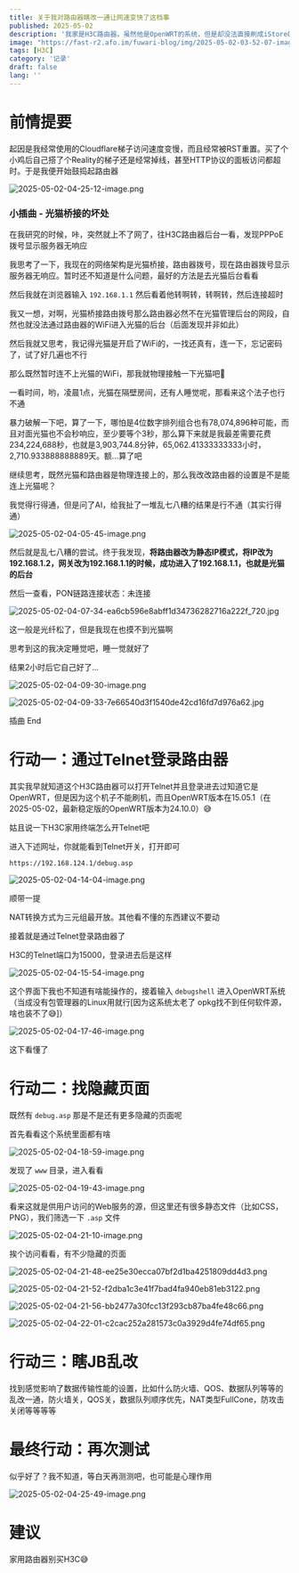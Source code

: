 ```yaml
---
title: 关于我对路由器瞎改一通让网速变快了这档事
published: 2025-05-02
description: '我家是H3C路由器，虽然他是OpenWRT的系统，但是却没法直接刷成iStoreOS，但是偶然一天，我发现他有Telnet，于是...'
image: "https://fast-r2.afo.im/fuwari-blog/img/2025-05-02-03-52-07-image.png"
tags: [H3C]
category: '记录'
draft: false 
lang: ''
---
```


# 前情提要

起因是我经常使用的Cloudflare梯子访问速度变慢，而且经常被RST重置。买了个小鸡后自己搭了个Reality的梯子还是经常掉线，甚至HTTP协议的面板访问都超时。于是我便开始鼓捣起路由器

![2025-05-02-04-25-12-image.png](https://fast-r2.afo.im/fuwari-blog/img/2025-05-02-04-25-12-image.png)

### 小插曲 - 光猫桥接的坏处

在我研究的时候，咔，突然就上不了网了，往H3C路由器后台一看，发现PPPoE拨号显示服务器无响应

我思考了一下，我现在的网络架构是光猫桥接，路由器拨号，现在路由器拨号显示服务器无响应。暂时还不知道是什么问题，最好的方法是去光猫后台看看

然后我就在浏览器输入 `192.168.1.1` 然后看着他转啊转，转啊转，然后连接超时

我又一想，对啊，光猫桥接路由拨号那么路由器必然不在光猫管理后台的网段，自然也就没法通过路由器的WiFi进入光猫的后台（后面发现并非如此）

然后我就又思考，我记得光猫是开启了WiFi的，一找还真有，连一下，忘记密码了，试了好几遍也不行

那么既然暂时连不上光猫的WiFi，那我就物理接触一下光猫吧🤔

一看时间，哟，凌晨1点，光猫在隔壁房间，还有人睡觉呢，那看来这个法子也行不通

暴力破解一下吧，算了一下，哪怕是4位数字排列组合也有78,074,896种可能，而且对面光猫也不会秒响应，至少要等个3秒，那么算下来就是我最差需要花费234,224,688秒，也就是3,903,744.8分钟，65,062.41333333333小时，2,710.933888888889天。额...算了吧

继续思考，既然光猫和路由器是物理连接上的，那么我改改路由器的设置是不是能连上光猫呢？

我觉得行得通，但是问了AI，给我扯了一堆乱七八糟的结果是行不通（其实行得通）

![2025-05-02-04-05-45-image.png](https://fast-r2.afo.im/fuwari-blog/img/2025-05-02-04-05-45-image.png)

然后就是乱七八糟的尝试。终于我发现，**将路由器改为静态IP模式，将IP改为192.168.1.2，网关改为192.168.1.1的时候，成功进入了192.168.1.1，也就是光猫的后台**

然后一查看，PON链路连接状态：未连接

![2025-05-02-04-07-34-ea6cb596e8abff1d34736282716a222f_720.jpg](https://fast-r2.afo.im/fuwari-blog/img/2025-05-02-04-07-34-ea6cb596e8abff1d34736282716a222f_720.jpg)

这一般是光纤松了，但是我现在也摸不到光猫啊

思考到这的我决定睡觉吧，睡一觉就好了

结果2小时后它自己好了...

![2025-05-02-04-09-30-image.png](https://fast-r2.afo.im/fuwari-blog/img/2025-05-02-04-09-30-image.png)

![2025-05-02-04-09-33-7e66540d3f1540de42cd16fd7d976a62.jpg](https://fast-r2.afo.im/fuwari-blog/img/2025-05-02-04-09-33-7e66540d3f1540de42cd16fd7d976a62.jpg)

插曲 End

# 行动一：通过Telnet登录路由器

其实我早就知道这个H3C路由器可以打开Telnet并且登录进去过知道它是OpenWRT，但是因为这个机子不能刷机，而且OpenWRT版本在15.05.1（在2025-05-02，最新稳定版的OpenWRT版本为24.10.0）😅

姑且说一下H3C家用终端怎么开Telnet吧

进入下述网址，你就能看到Telnet开关，打开即可

```url
https://192.168.124.1/debug.asp
```

![2025-05-02-04-14-04-image.png](https://fast-r2.afo.im/fuwari-blog/img/2025-05-02-04-14-04-image.png)

顺带一提

NAT转换方式为三元组最开放。其他看不懂的东西建议不要动

接着就是通过Telnet登录路由器了

H3C的Telnet端口为15000，登录进去后是这样

![2025-05-02-04-15-54-image.png](https://fast-r2.afo.im/fuwari-blog/img/2025-05-02-04-15-54-image.png)

这个界面下我也不知道有啥能操作的，接着输入 `debugshell` 进入OpenWRT系统（当成没有包管理器的Linux用就行[因为这系统太老了 opkg找不到任何软件源，啥也装不了😅]）

![2025-05-02-04-17-46-image.png](https://fast-r2.afo.im/fuwari-blog/img/2025-05-02-04-17-46-image.png)

这下看懂了

# 行动二：找隐藏页面

既然有 `debug.asp` 那是不是还有更多隐藏的页面呢

首先看看这个系统里面都有啥

![2025-05-02-04-18-59-image.png](https://fast-r2.afo.im/fuwari-blog/img/2025-05-02-04-18-59-image.png)

发现了 `www` 目录，进入看看

![2025-05-02-04-19-43-image.png](https://fast-r2.afo.im/fuwari-blog/img/2025-05-02-04-19-43-image.png)

看来这就是供用户访问的Web服务的源，但这里还有很多静态文件（比如CSS，PNG），我们筛选一下 `.asp` 文件

![2025-05-02-04-21-10-image.png](https://fast-r2.afo.im/fuwari-blog/img/2025-05-02-04-21-10-image.png)

挨个访问看看，有不少隐藏的页面

![2025-05-02-04-21-48-ee25e30ecca07bf2d1ba4251809dd4d3.png](https://fast-r2.afo.im/fuwari-blog/img/2025-05-02-04-21-48-ee25e30ecca07bf2d1ba4251809dd4d3.png)

![2025-05-02-04-21-52-f2dba1c3e41f7bad4fa940eb81eb3122.png](https://fast-r2.afo.im/fuwari-blog/img/2025-05-02-04-21-52-f2dba1c3e41f7bad4fa940eb81eb3122.png)

![2025-05-02-04-21-56-bb2477a30fcc13f293cb87ba4fe48c66.png](https://fast-r2.afo.im/fuwari-blog/img/2025-05-02-04-21-56-bb2477a30fcc13f293cb87ba4fe48c66.png)

![2025-05-02-04-22-01-c2cac252a281573c0a3929d4fe74df65.png](https://fast-r2.afo.im/fuwari-blog/img/2025-05-02-04-22-01-c2cac252a281573c0a3929d4fe74df65.png)

# 行动三：瞎JB乱改

找到感觉影响了数据传输性能的设置，比如什么防火墙、QOS、数据队列等等的乱改一通，防火墙关，QOS关，数据队列顺序优先，NAT类型FullCone，防攻击关闭等等等等

# 最终行动：再次测试

似乎好了？我不知道，等白天再测测吧，也可能是心理作用

![2025-05-02-04-25-49-image.png](https://fast-r2.afo.im/fuwari-blog/img/2025-05-02-04-25-49-image.png)

# 建议

家用路由器别买H3C😅
